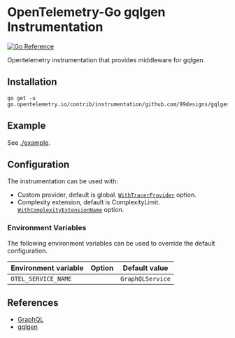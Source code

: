 # OpenTelemetry-Go gqlgen Instrumentation

[![Go Reference](https://pkg.go.dev/badge/go.opentelemetry.io/contrib/instrumentation/github.com/99designs/gqlgen/otelgqlgen.svg)](https://pkg.go.dev/go.opentelemetry.io/contrib/instrumentation/github.com/99designs/gqlgen/otelgqlgen)

Opentelemetry instrumentation that provides middleware for gqlgen.

## Installation

```
go get -u go.opentelemetry.io/contrib/instrumentation/github.com/99designs/gqlgen/otelgqlgen
```

## Example

See [./example](./example).

## Configuration

The instrumentation can be used with:

- Custom provider, default is global.
  [`WithTracerProvider`](https://pkg.go.dev/go.opentelemetry.io/contrib/instrumentation/github.com/99designs/gqlgen/otelgqlgen#WithTracerProvider)
  option.
- Complexity extension, default is ComplexityLimit.
  [`WithComplexityExtensionName`](https://pkg.go.dev/go.opentelemetry.io/contrib/instrumentation/github.com/99designs/gqlgen/otelgqlgen#WithComplexityExtensionName)
  option.

### Environment Variables

The following environment variables can be used to override the default configuration.

| Environment variable   | Option | Default value    |
| ---------------------- | ------ | ---------------- |
| `OTEL_SERVICE_NAME`    |        | `GraphQLService` |

## References

- [GraphQL](https://graphql.org/)
- [gqlgen](https://gqlgen.com)